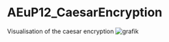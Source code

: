# AEuP12_CaesarEncryption
Visualisation of the caesar encryption
![grafik](https://github.com/user-attachments/assets/29edbcf6-a39e-44ff-ae2b-7210a5a94692)
